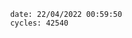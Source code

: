 

                date: 22/04/2022 00:59:50
                cycles: 42540

                         